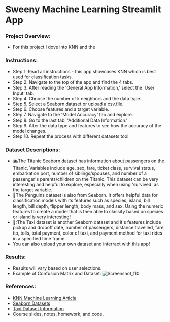 # Sweeny Machine Learning Streamlit App

### Project Overview:
- For this project I dove into KNN and the 


### Instructions:
- Step 1. Read all instructions - this app showcases KNN which is best used for classification tasks.
- Step 2. Navigate to the top of the app and find the 4 tabs.
- Step 3. After reading the 'General App Information,' select the 'User Input' tab.
- Step 4. Choose the number of k neighbors and the data type.
- Step 5. Select a Seaborn dataset or upload a csv.file.
- Step 6. Choose features and a target variable.
- Step 7. Navigate to the 'Model Accuracy' tab and explore.
- Step 8. Go to the last tab, 'Additional Data Information.'
- Step 9. Alter the data type and features to see how the accuracy of the model changes.
- Step 10. Repeat the process with different datasets too!


### Dataset Descriptions:
- 🛳️The Titanic Seaborn dataset has information about passengers on the Titanic. Variables include age, sex, fare, ticket class, survival status, embarkation port, number of siblings/spouses, and number of a passenger's parents/children on the Titanic. This dataset can be very interesting and helpful to explore, especially when using 'survived' as the target variable.
- 🐧The Penguins dataset is also from Seaborn. It offers helpful data for classification models with its features such as species, island, bill length, bill depth, flipper length, body mass, and sex. Using the numeric features to create a model that is then able to classify based on species or island is very interesting!
- 🚗:The Taxi dataset is another Seaborn dataset and it's features include pickup and dropoff date, number of passengers, distance travelled, fare, tip, tolls, total payment, color of taxi, and payment method for taxi rides in a specified time frame.
- You can also upload your own dataset and interract with this app!


### Results:
- Results will vary based on user selections.
- Example of Confusion Matrix and Dataset:
![Screenshot_110](file:///C:/Users/rcswe/OneDrive%20-%20nd.edu/Pictures/Screenshots/Screenshot%20(110).png)

### References:
- [KNN Machine Learning Article](https://medium.com/@sachinsoni600517/k-nearest-neighbours-introduction-to-machine-learning-algorithms-9dbc9d9fb3b2)
- [Seaborn Datasets](https://www.geeksforgeeks.org/seaborn-datasets-for-data-science/#3-penguins-dataset)
- [Taxi Dataset Information](https://www.kaggle.com/datasets/abdmental01/taxis-dataset-yellow-taxi)
- Course slides, notes, homework, and code.
